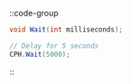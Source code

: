 ::code-group
  ```csharp [Method]
  void Wait(int milliseconds);
  ```
  ```csharp [Example]
  // Delay for 5 seconds
  CPH.Wait(5000);
  ```
::